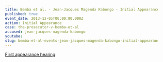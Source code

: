 ```yaml
---
title: Bemba et al. - Jean-Jacques Magenda Kabongo - Initial Appearance
published: true
event_date: 2013-12-05T00:00:00.000Z
action: Initial Appearance
case: the-prosecutor-v-bemba-et-al
accused: jean-jacques-magenda-kabongo
youtube:
slug: bemba-et-al-events-jean-jacques-magenda-kabongo-initial-appearance
---
```



[First appearance hearing](https://youtu.be/NoRvhnR6YFA)